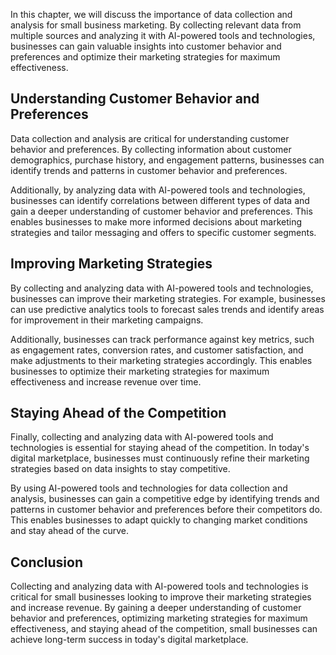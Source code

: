 

In this chapter, we will discuss the importance of data collection and analysis for small business marketing. By collecting relevant data from multiple sources and analyzing it with AI-powered tools and technologies, businesses can gain valuable insights into customer behavior and preferences and optimize their marketing strategies for maximum effectiveness.

Understanding Customer Behavior and Preferences
-----------------------------------------------

Data collection and analysis are critical for understanding customer behavior and preferences. By collecting information about customer demographics, purchase history, and engagement patterns, businesses can identify trends and patterns in customer behavior and preferences.

Additionally, by analyzing data with AI-powered tools and technologies, businesses can identify correlations between different types of data and gain a deeper understanding of customer behavior and preferences. This enables businesses to make more informed decisions about marketing strategies and tailor messaging and offers to specific customer segments.

Improving Marketing Strategies
------------------------------

By collecting and analyzing data with AI-powered tools and technologies, businesses can improve their marketing strategies. For example, businesses can use predictive analytics tools to forecast sales trends and identify areas for improvement in their marketing campaigns.

Additionally, businesses can track performance against key metrics, such as engagement rates, conversion rates, and customer satisfaction, and make adjustments to their marketing strategies accordingly. This enables businesses to optimize their marketing strategies for maximum effectiveness and increase revenue over time.

Staying Ahead of the Competition
--------------------------------

Finally, collecting and analyzing data with AI-powered tools and technologies is essential for staying ahead of the competition. In today's digital marketplace, businesses must continuously refine their marketing strategies based on data insights to stay competitive.

By using AI-powered tools and technologies for data collection and analysis, businesses can gain a competitive edge by identifying trends and patterns in customer behavior and preferences before their competitors do. This enables businesses to adapt quickly to changing market conditions and stay ahead of the curve.

Conclusion
----------

Collecting and analyzing data with AI-powered tools and technologies is critical for small businesses looking to improve their marketing strategies and increase revenue. By gaining a deeper understanding of customer behavior and preferences, optimizing marketing strategies for maximum effectiveness, and staying ahead of the competition, small businesses can achieve long-term success in today's digital marketplace.


